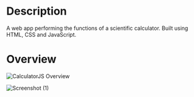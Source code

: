 # Description
A web app performing the functions of a scientific calculator. Built using HTML, CSS and JavaScript.

# Overview
![CalculatorJS Overview](https://user-images.githubusercontent.com/70066475/103240705-fc0b3d00-4948-11eb-8cc5-942785cb81cb.png)

![Screenshot (1)](https://user-images.githubusercontent.com/70066475/113147522-c405e580-9228-11eb-8ecc-6310daee4eab.png)
